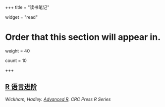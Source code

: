 +++
title = "读书笔记"

widget = "read"

# Order that this section will appear in.
weight = 40

count = 10

+++

## [R 语言进阶](/zh/read/advanced_r)

*Wickham, Hadley. [Advanced R](https://adv-r.hadley.nz/). CRC Press R Series*